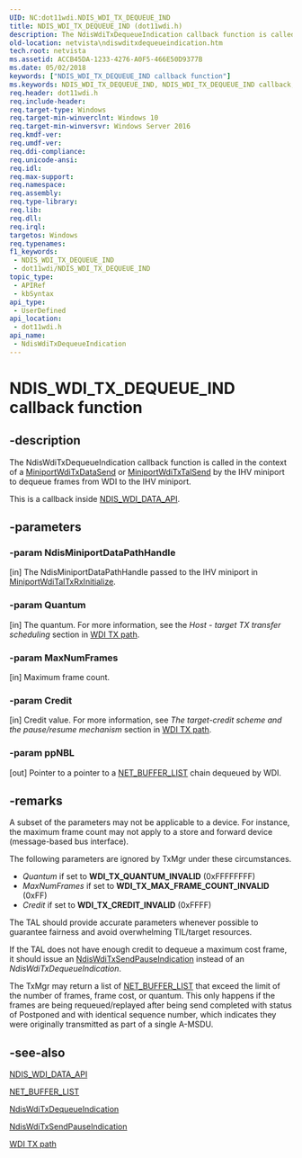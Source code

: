 ```yaml
---
UID: NC:dot11wdi.NDIS_WDI_TX_DEQUEUE_IND
title: NDIS_WDI_TX_DEQUEUE_IND (dot11wdi.h)
description: The NdisWdiTxDequeueIndication callback function is called in the context of a MiniportWdiTxDataSend or MiniportWdiTxTalSend by the IHV miniport to dequeue frames from WDI to the IHV miniport.
old-location: netvista\ndiswditxdequeueindication.htm
tech.root: netvista
ms.assetid: ACCB45DA-1233-4276-A0F5-466E50D9377B
ms.date: 05/02/2018
keywords: ["NDIS_WDI_TX_DEQUEUE_IND callback function"]
ms.keywords: NDIS_WDI_TX_DEQUEUE_IND, NDIS_WDI_TX_DEQUEUE_IND callback, NdisWdiTxDequeueIndication, NdisWdiTxDequeueIndication callback function [Network Drivers Starting with Windows Vista], dot11wdi/NdisWdiTxDequeueIndication, netvista.ndiswditxdequeueindication
req.header: dot11wdi.h
req.include-header: 
req.target-type: Windows
req.target-min-winverclnt: Windows 10
req.target-min-winversvr: Windows Server 2016
req.kmdf-ver: 
req.umdf-ver: 
req.ddi-compliance: 
req.unicode-ansi: 
req.idl: 
req.max-support: 
req.namespace: 
req.assembly: 
req.type-library: 
req.lib: 
req.dll: 
req.irql: 
targetos: Windows
req.typenames: 
f1_keywords:
 - NDIS_WDI_TX_DEQUEUE_IND
 - dot11wdi/NDIS_WDI_TX_DEQUEUE_IND
topic_type:
 - APIRef
 - kbSyntax
api_type:
 - UserDefined
api_location:
 - dot11wdi.h
api_name:
 - NdisWdiTxDequeueIndication
---
```


# NDIS_WDI_TX_DEQUEUE_IND callback function


## -description

The 
  NdisWdiTxDequeueIndication callback function is called in the context of a <a href="/windows-hardware/drivers/ddi/dot11wdi/nc-dot11wdi-miniport_wdi_tx_data_send">MiniportWdiTxDataSend</a> or <a href="/windows-hardware/drivers/ddi/dot11wdi/nc-dot11wdi-miniport_wdi_tx_tal_send">MiniportWdiTxTalSend</a> by the IHV miniport to dequeue frames from WDI to the IHV miniport.

This is a callback inside <a href="/windows-hardware/drivers/ddi/dot11wdi/ns-dot11wdi-_ndis_wdi_data_api">NDIS_WDI_DATA_API</a>.

## -parameters

### -param NdisMiniportDataPathHandle 

[in]
The NdisMiniportDataPathHandle passed to the IHV miniport in <a href="/windows-hardware/drivers/ddi/dot11wdi/nc-dot11wdi-miniport_wdi_tal_txrx_initialize">MiniportWdiTalTxRxInitialize</a>.

### -param Quantum 

[in]
The quantum. For more information, see the <i>Host - target TX transfer scheduling</i> section in <a href="/windows-hardware/drivers/network/wdi-tx-path">WDI TX path</a>.

### -param MaxNumFrames 

[in]
Maximum frame count.

### -param Credit 

[in]
Credit value. For more information, see <i>The target-credit scheme and the pause/resume mechanism</i> section in <a href="/windows-hardware/drivers/network/wdi-tx-path">WDI TX path</a>.

### -param ppNBL 

[out]
Pointer to a pointer to a <a href="/windows-hardware/drivers/ddi/nbl/ns-nbl-net_buffer_list">NET_BUFFER_LIST</a> chain dequeued by WDI.

## -remarks

A subset of the parameters may not be applicable to a device. For instance, the maximum frame count may not apply to a store and forward device (message-based bus interface).

The following parameters are ignored by TxMgr under these circumstances.

<ul>
<li><i>Quantum</i> if set to <b>WDI_TX_QUANTUM_INVALID</b> (0xFFFFFFFF)</li>
<li><i>MaxNumFrames</i> if set to <b>WDI_TX_MAX_FRAME_COUNT_INVALID</b> (0xFF)</li>
<li><i>Credit</i> if set to <b>WDI_TX_CREDIT_INVALID</b> (0xFFFF)</li>
</ul>
The TAL should provide accurate parameters whenever possible to guarantee fairness and avoid overwhelming TIL/target resources.  

If the TAL does not have enough credit to dequeue a maximum cost frame, it should issue an <a href="/windows-hardware/drivers/ddi/dot11wdi/nc-dot11wdi-ndis_wdi_tx_send_pause_ind">NdisWdiTxSendPauseIndication</a> instead of an <i>NdisWdiTxDequeueIndication</i>.

The TxMgr may return a list of <a href="/windows-hardware/drivers/ddi/nbl/ns-nbl-net_buffer_list">NET_BUFFER_LIST</a> that exceed the limit of the number of frames, frame cost, or quantum. This only happens if the frames are being requeued/replayed after being send completed with status of Postponed and with identical sequence number, which indicates they were originally transmitted as part of a single A-MSDU.

## -see-also

<a href="/windows-hardware/drivers/ddi/dot11wdi/ns-dot11wdi-_ndis_wdi_data_api">NDIS_WDI_DATA_API</a>



<a href="/windows-hardware/drivers/ddi/nbl/ns-nbl-net_buffer_list">NET_BUFFER_LIST</a>



<a href="/windows-hardware/drivers/ddi/dot11wdi/nc-dot11wdi-ndis_wdi_tx_dequeue_ind">NdisWdiTxDequeueIndication</a>



<a href="/windows-hardware/drivers/ddi/dot11wdi/nc-dot11wdi-ndis_wdi_tx_send_pause_ind">NdisWdiTxSendPauseIndication</a>



<a href="/windows-hardware/drivers/network/wdi-tx-path">WDI TX path</a>